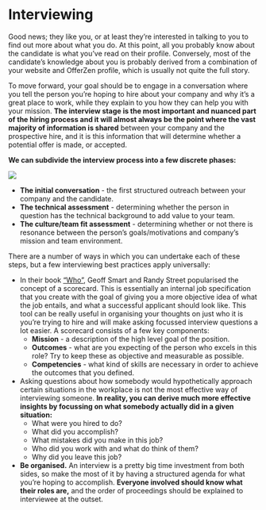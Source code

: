 # Interviewing



Good news; they like you, or at least they’re interested in talking to you to find out more about what you do. At this point, all you probably know about the candidate is what you’ve read on their profile. Conversely, most of the candidate’s knowledge about you is probably derived from a combination of your website and OfferZen profile, which is usually not quite the full story.

To move forward, your goal should be to engage in a conversation where you tell the person you’re hoping to hire about your company and why it’s a great place to work, while they explain to you how they can help you with your mission. **The interview stage is the most important and nuanced part of the hiring process and it will almost always be the point where the vast majority of information is shared** between your company and the prospective hire, and it is this information that will determine whether a potential offer is made, or accepted.

**We can subdivide the interview process into a few discrete phases:**

![](https://d3qdc2zh3mwabb.cloudfront.net/images/resources/coffeepaperpuzzle.png)

* **The initial conversation** - the first structured outreach between your company and the candidate.
* **The technical assessment** - determining whether the person in question has the technical background to add value to your team.
* **The culture/team fit assessment** - determining whether or not there is resonance between the person’s goals/motivations and company’s mission and team environment.

There are a number of ways in which you can undertake each of these steps, but a few interviewing best practices apply universally:

* In their book [“Who”](https://www.takealot.com/who-ebook/PLID37100175), Geoff Smart and Randy Street popularised the concept of a scorecard. This is essentially an internal job specification that you create with the goal of giving you a more objective idea of what the job entails, and what a successful applicant should look like. This tool can be really useful in organising your thoughts on just who it is you’re trying to hire and will make asking focussed interview questions a lot easier. A scorecard consists of a few key components:
  * **Mission** - a description of the high level goal of the position.
  * **Outcomes** - what are you expecting of the person who excels in this role? Try to keep these as objective and measurable as possible.
  * **Competencies** - what kind of skills are necessary in order to achieve the outcomes that you defined.
* Asking questions about how somebody would hypothetically approach certain situations in the workplace is not the most effective way of interviewing someone. **In reality, you can derive much more effective insights by focussing on what somebody actually did in a given situation:**
  * What were you hired to do?
  * What did you accomplish?
  * What mistakes did you make in this job?
  * Who did you work with and what do think of them?
  * Why did you leave this job?
* **Be organised.** An interview is a pretty big time investment from both sides, so make the most of it by having a structured agenda for what you’re hoping to accomplish. **Everyone involved should know what their roles are,** and the order of proceedings should be explained to interviewee at the outset.
